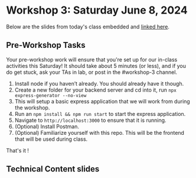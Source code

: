 # Workshop 3: Saturday June 8, 2024

Below are the slides from today's class embedded and [linked here]().

## Pre-Workshop Tasks

Your pre-workshop work will ensure that you're set up for our in-class activities this Saturday!
It should take about 5 minutes (or less), and if you do get stuck, ask your TAs in lab, or post in the #workshop-3 channel. 

1. Install node if you haven’t already. You should already have it though.
2. Create a new folder for your backend server and cd into it, run `npx express-generator --no-view`
3. This will setup a basic express application that we will work from during the workshop.
4. Run an `npm install && npm run start` to start the express application.
5. Navigate to `http://localhost:3000` to ensure that it is running.
6. (Optional) Install Postman.
7. (Optional) Familiarize yourself with this repo. This will be the frontend that will be used during class.

That's it !

## Technical Content slides

<div>
<iframe src="" frameborder="0" width="100%" height="600px" allowfullscreen="true" mozallowfullscreen="true" webkitallowfullscreen="true"></iframe>
</div>
